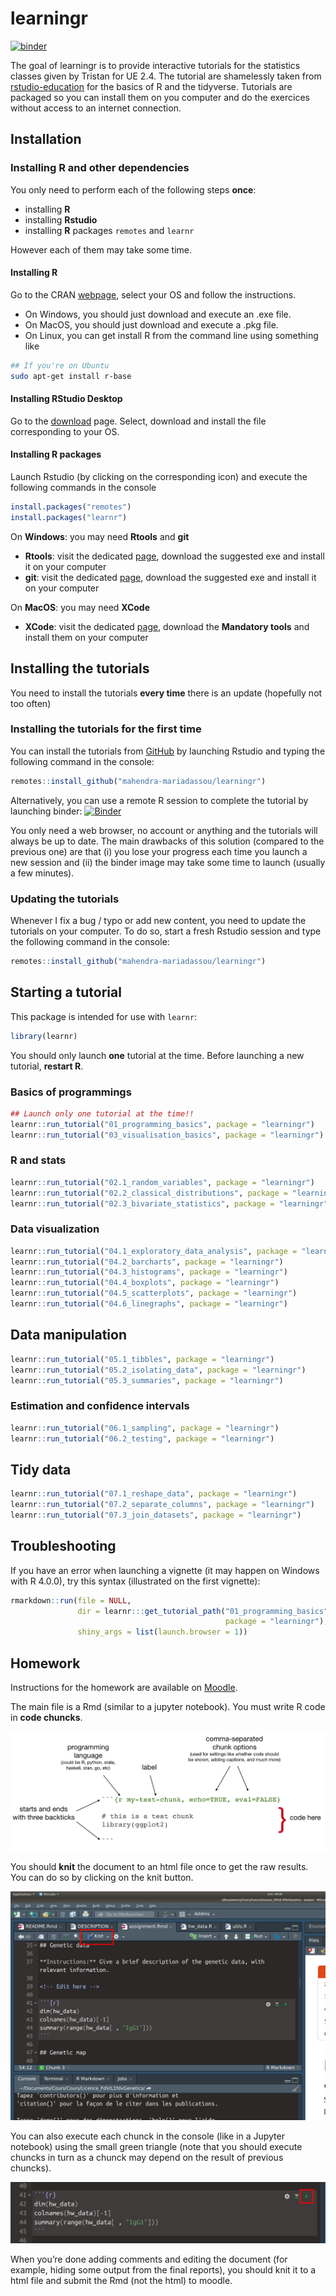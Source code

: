 
<!-- README.md is generated from README.Rmd. Please edit that file -->

# learningr

<!-- badges: start -->

[![binder](https://github.com/mahendra-mariadassou/learningr/workflows/binder/badge.svg)](https://mybinder.org/v2/gh/mahendra-mariadassou/learningr/master)
<!-- badges: end -->

The goal of learningr is to provide interactive tutorials for the
statistics classes given by Tristan for UE 2.4. The tutorial are
shamelessly taken from
[rstudio-education](https://rstudio.cloud/learn/primers) for the basics
of R and the tidyverse. Tutorials are packaged so you can install them
on you computer and do the exercices without access to an internet
connection.

## Installation

### Installing R and other dependencies

You only need to perform each of the following steps **once**:

-   installing **R**
-   installing **Rstudio**
-   installing **R** packages `remotes` and `learnr`

However each of them may take some time.

#### Installing R

Go to the CRAN [webpage](https://cran.r-project.org/), select your OS
and follow the instructions.

-   On Windows, you should just download and execute an .exe file.
-   On MacOS, you should just download and execute a .pkg file.
-   On Linux, you can get install R from the command line using
    something like

``` bash
## If you're on Ubuntu
sudo apt-get install r-base
```

#### Installing RStudio Desktop

Go to the
[download](https://rstudio.com/products/rstudio/download/#download)
page. Select, download and install the file corresponding to your OS.

#### Installing R packages

Launch Rstudio (by clicking on the corresponding icon) and execute the
following commands in the console

``` r
install.packages("remotes") 
install.packages("learnr") 
```

On **Windows**: you may need **Rtools** and **git**

-   **Rtools**: visit the dedicated
    [page](https://cran.r-project.org/bin/windows/Rtools/), download the
    suggested exe and install it on your computer
-   **git**: visit the dedicated
    [page](https://git-scm.com/download/win), download the suggested exe
    and install it on your computer

On **MacOS**: you may need **XCode**

-   **XCode**: visit the dedicated
    [page](https://mac.r-project.org/tools/), download the **Mandatory
    tools** and install them on your computer

## Installing the tutorials

You need to install the tutorials **every time** there is an update
(hopefully not too often)

### Installing the tutorials for the first time

You can install the tutorials from [GitHub](https://github.com/) by
launching Rstudio and typing the following command in the console:

``` r
remotes::install_github("mahendra-mariadassou/learningr")
```

Alternatively, you can use a remote R session to complete the tutorial
by launching binder:
[![Binder](https://mybinder.org/badge_logo.svg)](https://mybinder.org/v2/gh/mahendra-mariadassou/learningr/master?urlpath=rstudio)

You only need a web browser, no account or anything and the tutorials
will always be up to date. The main drawbacks of this solution (compared
to the previous one) are that (i) you lose your progress each time you
launch a new session and (ii) the binder image may take some time to
launch (usually a few minutes).

### Updating the tutorials

Whenever I fix a bug / typo or add new content, you need to update the
tutorials on your computer. To do so, start a fresh Rstudio session and
type the following command in the console:

``` r
remotes::install_github("mahendra-mariadassou/learningr")
```

## Starting a tutorial

This package is intended for use with `learnr`:

``` r
library(learnr)
```

You should only launch **one** tutorial at the time. Before launching a
new tutorial, **restart R**.

### Basics of programmings

``` r
## Launch only one tutorial at the time!!
learnr::run_tutorial("01_programming_basics", package = "learningr")
learnr::run_tutorial("03_visualisation_basics", package = "learningr")
```

### R and stats

``` r
learnr::run_tutorial("02.1_random_variables", package = "learningr")
learnr::run_tutorial("02.2_classical_distributions", package = "learningr")
learnr::run_tutorial("02.3_bivariate_statistics", package = "learningr")
```

### Data visualization

``` r
learnr::run_tutorial("04.1_exploratory_data_analysis", package = "learningr")
learnr::run_tutorial("04.2_barcharts", package = "learningr")
learnr::run_tutorial("04.3_histograms", package = "learningr")
learnr::run_tutorial("04.4_boxplots", package = "learningr")
learnr::run_tutorial("04.5_scatterplots", package = "learningr")
learnr::run_tutorial("04.6_linegraphs", package = "learningr")
```

## Data manipulation

``` r
learnr::run_tutorial("05.1_tibbles", package = "learningr")
learnr::run_tutorial("05.2_isolating_data", package = "learningr")
learnr::run_tutorial("05.3_summaries", package = "learningr")
```

### Estimation and confidence intervals

``` r
learnr::run_tutorial("06.1_sampling", package = "learningr")
learnr::run_tutorial("06.2_testing", package = "learningr")
```

## Tidy data

``` r
learnr::run_tutorial("07.1_reshape_data", package = "learningr")
learnr::run_tutorial("07.2_separate_columns", package = "learningr")
learnr::run_tutorial("07.3_join_datasets", package = "learningr")
```

## Troubleshooting

If you have an error when launching a vignette (it may happen on Windows
with R 4.0.0), try this syntax (illustrated on the first vignette):

``` r
rmarkdown::run(file = NULL, 
               dir = learnr:::get_tutorial_path("01_programming_basics",  
                                                package = "learningr"), 
               shiny_args = list(launch.browser = 1))
```

## Homework

Instructions for the homework are available on
[Moodle](https://moodle.u-paris.fr/mod/assign/view.php?id=461131).

The main file is a Rmd (similar to a jupyter notebook). You must write R
code in **code chuncks**.

![](inst/images/chunk-parts.png)

You should **knit** the document to an html file once to get the raw
results. You can do so by clicking on the knit button.

![](inst/images/knit_button.png)

You can also execute each chunck in the console (like in a Jupyter
notebook) using the small green triangle (note that you should execute
chuncks in turn as a chunck may depend on the result of previous
chuncks).

![](inst/images/run_code.png)

When you’re done adding comments and editing the document (for example,
hiding some output from the final reports), you should knit it to a html
file and submit the Rmd (not the html) to moodle.
